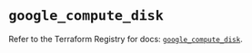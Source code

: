 # `google_compute_disk`

Refer to the Terraform Registry for docs: [`google_compute_disk`](https://registry.terraform.io/providers/hashicorp/google/6.14.0/docs/resources/compute_disk).
